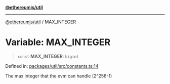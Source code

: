 [**@ethereumjs/util**](../README.md)

***

[@ethereumjs/util](../README.md) / MAX\_INTEGER

# Variable: MAX\_INTEGER

> `const` **MAX\_INTEGER**: `bigint`

Defined in: [packages/util/src/constants.ts:14](https://github.com/Dargon789/ethereumjs-monorepo/blob/master/packages/util/src/constants.ts#L14)

The max integer that the evm can handle (2^256-1)
